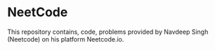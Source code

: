 # NeetCode

This repository contains, code, problems provided by Navdeep Singh (Neetcode) on his platform Neetcode.io.
